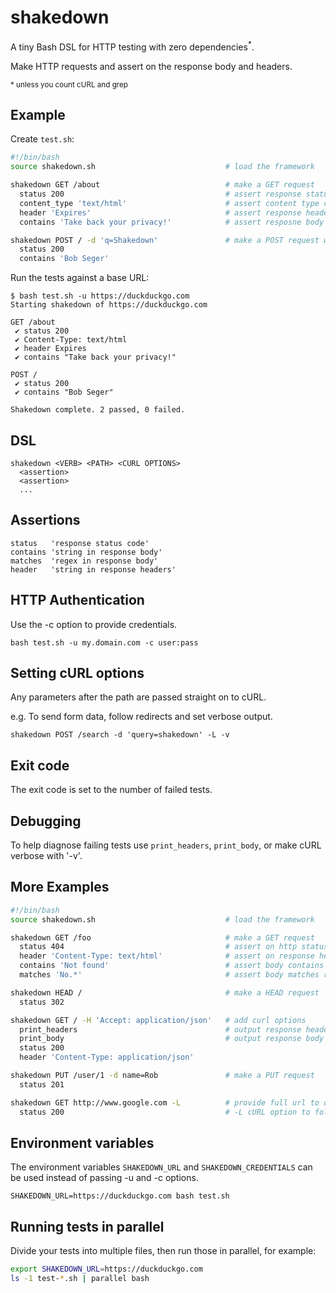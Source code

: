 # shakedown

A tiny Bash DSL for HTTP testing with zero dependencies<sup>*</sup>.

Make HTTP requests and assert on the response body and headers.

<sub>* unless you count cURL and grep</sub>


## Example
Create `test.sh`:
```bash
#!/bin/bash
source shakedown.sh                             # load the framework

shakedown GET /about                            # make a GET request
  status 200                                    # assert response status is 200
  content_type 'text/html'                      # assert content type contains string
  header 'Expires'                              # assert response header exists containing string
  contains 'Take back your privacy!'            # assert resposne body contains string

shakedown POST / -d 'q=Shakedown'               # make a POST request with form data
  status 200
  contains 'Bob Seger'
```

Run the tests against a base URL:
```
$ bash test.sh -u https://duckduckgo.com
Starting shakedown of https://duckduckgo.com

GET /about
 ✔ status 200
 ✔ Content-Type: text/html
 ✔ header Expires
 ✔ contains "Take back your privacy!"

POST /
 ✔ status 200
 ✔ contains "Bob Seger"

Shakedown complete. 2 passed, 0 failed.
```


## DSL
```
shakedown <VERB> <PATH> <CURL OPTIONS>
  <assertion>
  <assertion>
  ...
```


## Assertions
```
status   'response status code'
contains 'string in response body'
matches  'regex in response body'
header   'string in response headers'
```


## HTTP Authentication
Use the -c option to provide credentials.

```bash test.sh -u my.domain.com -c user:pass```


## Setting cURL options
Any parameters after the path are passed straight on to cURL.

e.g. To send form data, follow redirects and set verbose output.

```shakedown POST /search -d 'query=shakedown' -L -v```


## Exit code
The exit code is set to the number of failed tests.


## Debugging
To help diagnose failing tests use ```print_headers```, ```print_body```, or make cURL verbose with '-v'.


## More Examples
```bash
#!/bin/bash
source shakedown.sh                             # load the framework

shakedown GET /foo                              # make a GET request
  status 404                                    # assert on http status code
  header 'Content-Type: text/html'              # assert on response header
  contains 'Not found'                          # assert body contains string
  matches 'No.*'                                # assert body matches regex

shakedown HEAD /                                # make a HEAD request
  status 302

shakedown GET / -H 'Accept: application/json'   # add curl options
  print_headers                                 # output response headers for debugging
  print_body                                    # output response body for debugging
  status 200
  header 'Content-Type: application/json'

shakedown PUT /user/1 -d name=Rob               # make a PUT request
  status 201

shakedown GET http://www.google.com -L          # provide full url to override default base url.
  status 200                                    # -L cURL option to follow redirects
```


## Environment variables
The environment variables `SHAKEDOWN_URL` and `SHAKEDOWN_CREDENTIALS` can be used instead of passing -u and -c options.

```SHAKEDOWN_URL=https://duckduckgo.com bash test.sh```


## Running tests in parallel
Divide your tests into multiple files, then run those in parallel, for example:

```bash
export SHAKEDOWN_URL=https://duckduckgo.com
ls -1 test-*.sh | parallel bash
```
